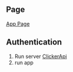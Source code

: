 
## Page

[App Page](https://luk1790.github.io/clicker/)

## Authentication

1. Run server [ClickerApi](https://github.com/luk1790/clickerAPI)
2. run app


